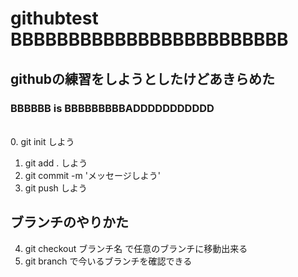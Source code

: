 # githubtest BBBBBBBBBBBBBBBBBBBBBBBB
## githubの練習をしようとしたけどあきらめた  
### BBBBBB is BBBBBBBBBADDDDDDDDDDD
\
0. git init しよう
1. git add . しよう
2. git commit -m 'メッセージしよう'
3. git push しよう  

## ブランチのやりかた
4. git checkout ブランチ名 で任意のブランチに移動出来る
5. git branch で今いるブランチを確認できる
